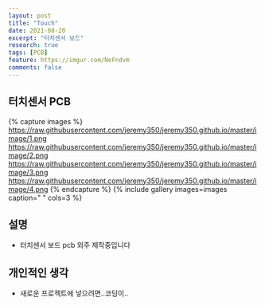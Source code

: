 ```yaml
---
layout: post
title: "Touch"
date: 2021-08-20
excerpt: "터치센서 보드"
research: true
tags: [PCB]
feature: https://imgur.com/NeFndvm
comments: false
---
```


## 터치센서 PCB
{% capture images %}
https://raw.githubusercontent.com/jeremy350/jeremy350.github.io/master/image/1.png
https://raw.githubusercontent.com/jeremy350/jeremy350.github.io/master/image/2.png
https://raw.githubusercontent.com/jeremy350/jeremy350.github.io/master/image/3.png
https://raw.githubusercontent.com/jeremy350/jeremy350.github.io/master/image/4.png
{% endcapture %}
{% include gallery images=images caption=" " cols=3 %}


## 설명
* 터치센서 보드 pcb 외주 제작중입니다


## 개인적인 생각
* 새로운 프로젝트에 넣으려면..코딩이..

